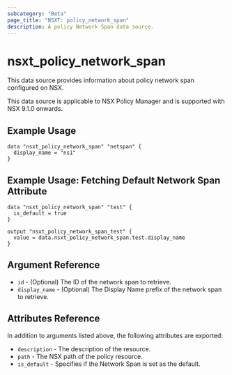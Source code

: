 ```yaml
---
subcategory: "Beta"
page_title: "NSXT: policy_network_span"
description: A policy Network Span data source.
---
```


# nsxt_policy_network_span

This data source provides information about policy network span configured on NSX.

This data source is applicable to NSX Policy Manager and is supported with NSX 9.1.0 onwards.

## Example Usage

```hcl
data "nsxt_policy_network_span" "netspan" {
  display_name = "ns1"
}
```

## Example Usage: Fetching Default Network Span Attribute

```hcl
data "nsxt_policy_network_span" "test" {
  is_default = true
}

output "nsxt_policy_network_span_test" {
  value = data.nsxt_policy_network_span.test.display_name
}
```

## Argument Reference

* `id` - (Optional) The ID of the network span to retrieve.
* `display_name` - (Optional) The Display Name prefix of the network span to retrieve.

## Attributes Reference

In addition to arguments listed above, the following attributes are exported:

* `description` - The description of the resource.
* `path` - The NSX path of the policy resource.
* `is_default` - Specifies if the Network Span is set as the default.
